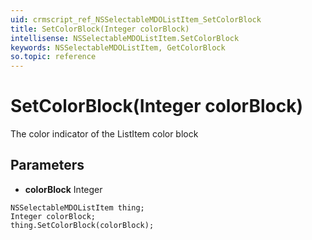 ```yaml
---
uid: crmscript_ref_NSSelectableMDOListItem_SetColorBlock
title: SetColorBlock(Integer colorBlock)
intellisense: NSSelectableMDOListItem.SetColorBlock
keywords: NSSelectableMDOListItem, GetColorBlock
so.topic: reference
---
```


# SetColorBlock(Integer colorBlock)

The color indicator of the ListItem color block

## Parameters

* **colorBlock** Integer

```crmscript
NSSelectableMDOListItem thing;
Integer colorBlock;
thing.SetColorBlock(colorBlock);
```


